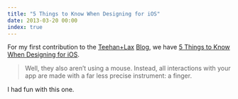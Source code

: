 ```yaml
---
title: "5 Things to Know When Designing for iOS"
date: 2013-03-20 00:00
index: true
---
```


For my first contribution to the [Teehan+Lax](http://teehanlax.com) [Blog](http://teehanlax.com/blog), we have [5 Things to Know When Designing for iOS](http://www.teehanlax.com/blog/5-things-to-know-when-designing-for-ios).

> Well, they also aren’t using a mouse. Instead, all interactions with your app are made with a far less precise instrument: a finger.

I had fun with this one.

<!-- more -->
